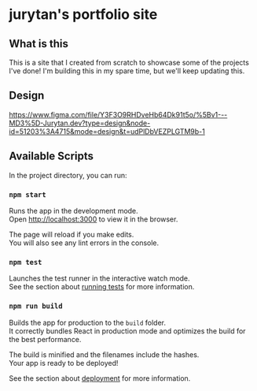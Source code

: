 # jurytan's portfolio site

## What is this

This is a site that I created from scratch to showcase some of the projects I've done! I'm building this in my spare time, but we'll keep updating this. 

## Design

https://www.figma.com/file/Y3F3O9RHDveHb64Dk91t5o/%5Bv1---MD3%5D-Jurytan.dev?type=design&node-id=51203%3A4715&mode=design&t=udPlDbVEZPLGTM9b-1

## Available Scripts

In the project directory, you can run:

### `npm start`

Runs the app in the development mode.\
Open [http://localhost:3000](http://localhost:3000) to view it in the browser.

The page will reload if you make edits.\
You will also see any lint errors in the console.

### `npm test`

Launches the test runner in the interactive watch mode.\
See the section about [running tests](https://facebook.github.io/create-react-app/docs/running-tests) for more information.

### `npm run build`

Builds the app for production to the `build` folder.\
It correctly bundles React in production mode and optimizes the build for the best performance.

The build is minified and the filenames include the hashes.\
Your app is ready to be deployed!

See the section about [deployment](https://facebook.github.io/create-react-app/docs/deployment) for more information.


